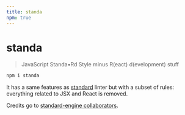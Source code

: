 ```yaml
---
title: standa
npm: true
---
```

# standa

> JavaScript Standa•Rd Style minus R(eact) d(evelopment) stuff

```bash
npm i standa
```

It has a same features as [standard](https://standardjs.com/) linter but
with a subset of rules: everything related to JSX and React is removed.

Credits go to [standard-engine collaborators](https://www.npmjs.com/package/standard-engine/access).
